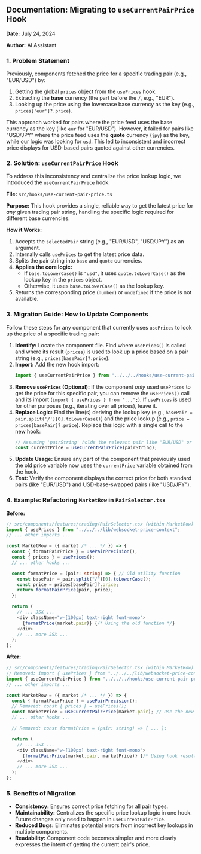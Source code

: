## Documentation: Migrating to `useCurrentPairPrice` Hook

**Date:** July 24, 2024

**Author:** AI Assistant

### 1. Problem Statement

Previously, components fetched the price for a specific trading pair (e.g., "EUR/USD") by:

1.  Getting the global `prices` object from the `usePrices` hook.
2.  Extracting the **base** currency (the part before the `/`, e.g., "EUR").
3.  Looking up the price using the lowercase base currency as the key (e.g., `prices['eur']?.price`).

This approach worked for pairs where the price feed uses the base currency as the key (like `eur` for "EUR/USD"). However, it failed for pairs like "USD/JPY" where the price feed uses the **quote** currency (`jpy`) as the key, while our logic was looking for `usd`. This led to inconsistent and incorrect price displays for USD-based pairs quoted against other currencies.

### 2. Solution: `useCurrentPairPrice` Hook

To address this inconsistency and centralize the price lookup logic, we introduced the `useCurrentPairPrice` hook.

**File:** `src/hooks/use-current-pair-price.ts`

**Purpose:** This hook provides a single, reliable way to get the latest price for *any* given trading pair string, handling the specific logic required for different base currencies.

**How it Works:**

1.  Accepts the `selectedPair` string (e.g., "EUR/USD", "USD/JPY") as an argument.
2.  Internally calls `usePrices` to get the latest price data.
3.  Splits the pair string into `base` and `quote` currencies.
4.  **Applies the core logic:**
    *   If `base.toLowerCase()` is `"usd"`, it uses `quote.toLowerCase()` as the lookup key in the `prices` object.
    *   Otherwise, it uses `base.toLowerCase()` as the lookup key.
5.  Returns the corresponding price (`number`) or `undefined` if the price is not available.

### 3. Migration Guide: How to Update Components

Follow these steps for any component that currently uses `usePrices` to look up the price of a specific trading pair:

1.  **Identify:** Locate the component file. Find where `usePrices()` is called and where its result (`prices`) is used to look up a price based on a pair string (e.g., `prices[basePair]?.price`).
2.  **Import:** Add the new hook import:
    ```typescript
    import { useCurrentPairPrice } from "../../../hooks/use-current-pair-price"; // Adjust path as needed
    ```
3.  **Remove `usePrices` (Optional):** If the component *only* used `usePrices` to get the price for this specific pair, you can remove the `usePrices()` call and its import (`import { usePrices } from '...';`). If `usePrices` is used for other purposes (e.g., iterating over all prices), leave it.
4.  **Replace Logic:** Find the line(s) deriving the lookup key (e.g., `basePair = pair.split('/')[0].toLowerCase()`) and the price lookup (e.g., `price = prices[basePair]?.price`). Replace this logic with a single call to the new hook:
    ```typescript
    // Assuming 'pairString' holds the relevant pair like "EUR/USD" or "market.pair"
    const currentPrice = useCurrentPairPrice(pairString); 
    ```
5.  **Update Usage:** Ensure any part of the component that previously used the old price variable now uses the `currentPrice` variable obtained from the hook.
6.  **Test:** Verify the component displays the correct price for both standard pairs (like "EUR/USD") and USD-base-swapped pairs (like "USD/JPY").

### 4. Example: Refactoring `MarketRow` in `PairSelector.tsx`

**Before:**

```typescript
// src/components/features/trading/PairSelector.tsx (within MarketRow)
import { usePrices } from "../../../lib/websocket-price-context";
// ... other imports ...

const MarketRow = ({ market /* ... */ }) => {
  const { formatPairPrice } = usePairPrecision();
  const { prices } = usePrices(); 
  // ... other hooks ...

  const formatPrice = (pair: string) => { // Old utility function
    const basePair = pair.split("/")[0].toLowerCase();
    const price = prices[basePair]?.price; 
    return formatPairPrice(pair, price);
  };

  return (
    // ... JSX ...
    <div className="w-[100px] text-right font-mono">
      {formatPrice(market.pair)} {/* Using the old function */}
    </div>
    // ... more JSX ...
  );
};
```

**After:**

```typescript
// src/components/features/trading/PairSelector.tsx (within MarketRow)
// Removed: import { usePrices } from "../../../lib/websocket-price-context";
import { useCurrentPairPrice } from "../../../hooks/use-current-pair-price"; 
// ... other imports ...

const MarketRow = ({ market /* ... */ }) => {
  const { formatPairPrice } = usePairPrecision();
  // Removed: const { prices } = usePrices();
  const marketPrice = useCurrentPairPrice(market.pair); // Use the new hook
  // ... other hooks ...

  // Removed: const formatPrice = (pair: string) => { ... };

  return (
    // ... JSX ...
    <div className="w-[100px] text-right font-mono">
      {formatPairPrice(market.pair, marketPrice)} {/* Using hook result directly */}
    </div>
    // ... more JSX ...
  );
};
```

### 5. Benefits of Migration

*   **Consistency:** Ensures correct price fetching for all pair types.
*   **Maintainability:** Centralizes the specific price lookup logic in one hook. Future changes only need to happen in `useCurrentPairPrice`.
*   **Reduced Bugs:** Eliminates potential errors from incorrect key lookups in multiple components.
*   **Readability:** Component code becomes simpler and more clearly expresses the intent of getting the current pair's price. 